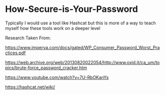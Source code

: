 # How-Secure-is-Your-Password

Typically I would use a tool like Hashcat but this is more of a way to teach myself how these tools work on a deeper level

Research Taken From:

https://www.imperva.com/docs/gated/WP_Consumer_Password_Worst_Practices.pdf

https://web.archive.org/web/20130820022054/http://www.oxid.it/ca_um/topics/brute-force_password_cracker.htm

https://www.youtube.com/watch?v=7U-RbOKanYs

https://hashcat.net/wiki/
